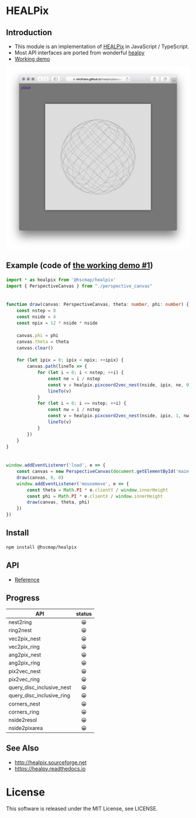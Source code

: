 # HEALPix

## Introduction
* This module is an implementation of [HEALPix](http://healpix.sourceforge.net) in JavaScript / TypeScript.
* Most API interfaces are ported from wonderful [healpy](https://healpy.readthedocs.io/en/latest/)
* [Working demo](http://michitaro.github.io/healpix/)

![Screenshot](./docs/images/pixcoord2vec.png)

## Example (code of [the working demo #1](http://michitaro.github.io/healpix/pixcoord2vec))
```typescript
import * as healpix from '@hscmap/healpix'
import { PerspectiveCanvas } from "./perspective_canvas"


function draw(canvas: PerspectiveCanvas, theta: number, phi: number) {
    const nstep = 8
    const nside = 4
    const npix = 12 * nside * nside

    canvas.phi = phi
    canvas.theta = theta
    canvas.clear()

    for (let ipix = 0; ipix < npix; ++ipix) {
        canvas.path(lineTo => {
            for (let i = 0; i < nstep; ++i) {
                const ne = i / nstep
                const v = healpix.pixcoord2vec_nest(nside, ipix, ne, 0)
                lineTo(v)
            }
            for (let i = 0; i <= nstep; ++i) {
                const nw = i / nstep
                const v = healpix.pixcoord2vec_nest(nside, ipix, 1, nw)
                lineTo(v)
            }
        })
    }
}


window.addEventListener('load', e => {
    const canvas = new PerspectiveCanvas(document.getElementById('main') as HTMLCanvasElement)
    draw(canvas, 0, 0)
    window.addEventListener('mousemove', e => {
        const theta = Math.PI * e.clientY / window.innerHeight
        const phi = Math.PI * e.clientX / window.innerHeight
        draw(canvas, theta, phi)
    })
})
```

## Install
```sh
npm install @hscmap/healpix
```

## API
* [Reference](https://michitaro.github.io/healpix/typedoc/modules/index_.html)

## Progress
|API                          |status|
|-----------------------------|:----:|
|nest2ring                    |😀|
|ring2nest                    |😀|
|vec2pix_nest                 |😀|
|vec2pix_ring                 |😀|
|ang2pix_nest                 |😀|
|ang2pix_ring                 |😀|
|pix2vec_nest                 |😀|
|pix2vec_ring                 |😀|
|query_disc_inclusive_nest    |😀|
|query_disc_inclusive_ring    |😀|
|corners_nest                 |😀|
|corners_ring                 |😀|
|nside2resol                  |😀|
|nside2pixarea                |😀|

## See Also
* http://healpix.sourceforge.net
* https://healpy.readthedocs.io

# License
This software is released under the MIT License, see LICENSE.
